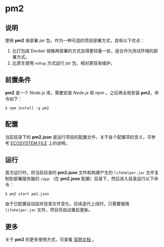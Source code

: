 # pm2

## 说明

使用 **pm2** 来部署 *jar* 包，作为一种可选的项目部署方式，具有以下优点：

1. 比打包成 Docker 镜像再部署的方式显得更轻量一些，适合作为测试环境的部署方式。
2. 比原生使用 `nohup` 方式运行 *jar* 包，相对更容易维护。

## 前置条件

**pm2** 是一个 *Node.js* 库，需要安装 *Node.js* 和 *npm* 。之后再全局安装 **pm2**，命令如下：

```shell
$ npm install -g pm2
```

## 配置

当前目录下的 **pm2.json**
是运行项目的配置文件，关于各个配置项的含义，可参考 [ECOSYSTEM FILE](https://pm2.keymetrics.io/docs/usage/application-declaration/)
上的说明。

## 运行

首次运行时，将当前目录的 **pm2.json** 文件和构建产生的 `lifehelper.jar` 文件复制到部署服务器的 `/app` （在 **pm2.json**
配置）目录下，然后进入目录运行以下命令：

```shell
$ pm2 start pm2.json
```

由于已配置自动监听目录文件变化，后续迭代上线时，只需要替换 `lifehelper.jar` 文件，项目将自动重启更新。

## 更多

关于 **pm2** 的更多使用方式，可查看 [官网文档](https://pm2.keymetrics.io/docs/usage/quick-start/) 。
